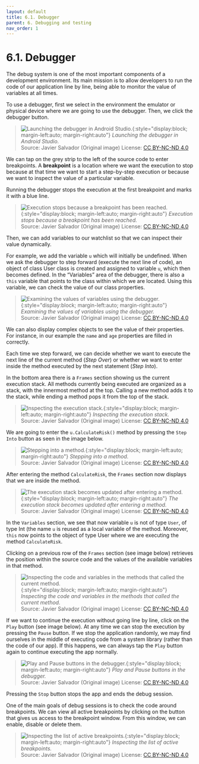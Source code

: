 ```yaml
---
layout: default
title: 6.1. Debugger
parent: 6. Debugging and testing
nav_order: 1
---
```


# 6.1. Debugger 

The debug system is one of the most important components of a development environment. Its main mission is to allow developers to run the code of our application line by line, being able to monitor the value of variables at all times.

To use a debugger, first we select in the environment the emulator or physical device where we are going to use the debugger. Then, we click the debugger button.

> ![Launching the debugger in Android Studio.](/images/06/debugger.jpg){:style="display:block; margin-left:auto; margin-right:auto"}
> *Launching the debugger in Android Studio.*  
> Source: Javier Salvador (Original image) License: [CC BY-NC-ND 4.0](https://creativecommons.org/licenses/by-nc-nd/4.0/)

We can tap on the grey strip to the left of the source code to enter breakpoints. A **breakpoint** is a location where we want the execution to stop because at that time we want to start a step-by-step execution or because we want to inspect the value of a particular variable. 

Running the debugger stops the execution at the first breakpoint and marks it with a blue line.

> ![Execution stops because a breakpoint has been reached.](/images/06/breakpoint.jpg){:style="display:block; margin-left:auto; margin-right:auto"}
> *Execution stops because a breakpoint has been reached.*  
> Source: Javier Salvador (Original image) License: [CC BY-NC-ND 4.0](https://creativecommons.org/licenses/by-nc-nd/4.0/)

Then, we can add variables to our watchlist so that we can inspect their value dynamically. 

For example, we add the variable `u` which will initially be undefined. When we ask the debugger to step forward (execute the next line of code), an object of class User class is created and assigned to variable `u`, which then becomes defined. In the “Variables” area of the debugger, there is also a `this` variable that points to the class within which we are located. Using this variable, we can check the value of our class properties.

> ![Examining the values of variables using the debugger.](/images/06/debugger-variables.jpg){:style="display:block; margin-left:auto; margin-right:auto"}
> *Examining the values of variables using the debugger.*  
> Source: Javier Salvador (Original image) License: [CC BY-NC-ND 4.0](https://creativecommons.org/licenses/by-nc-nd/4.0/)

We can also display complex objects to see the value of their properties. For instance, in our example the `name` and `age` properties are filled in correctly.

Each time we step forward, we can decide whether we want to execute the next line of the current method (*Step Over*) or whether we want to enter inside the method executed by the next statement (*Step Into*).

In the bottom area there is a `Frames` section showing us the current execution stack.  All methods currently being executed are organized as a stack, with the innermost method at the top. Calling a new method adds it to the stack, while ending a method pops it from the top of the stack.

> ![Inspecting the execution stack.](/images/06/frames.jpg){:style="display:block; margin-left:auto; margin-right:auto"}
> *Inspecting the execution stack.*  
> Source: Javier Salvador (Original image) License: [CC BY-NC-ND 4.0](https://creativecommons.org/licenses/by-nc-nd/4.0/)

We are going to enter the `u.CalculateRisk()` method by pressing the `Step Into` button as seen in the image below. 

> ![Stepping into a method.](/images/06/step-into.jpg){:style="display:block; margin-left:auto; margin-right:auto"}
> *Stepping into a method.*  
> Source: Javier Salvador (Original image) License: [CC BY-NC-ND 4.0](https://creativecommons.org/licenses/by-nc-nd/4.0/)

After entering the method `CalculateRisk`, the `Frames` section now displays that we are inside the method.

> ![The execution stack becomes updated after entering a method. ](/images/06/updated-frames.jpg){:style="display:block; margin-left:auto; margin-right:auto"}
> *The execution stack becomes updated after entering a method.*  
> Source: Javier Salvador (Original image) License: [CC BY-NC-ND 4.0](https://creativecommons.org/licenses/by-nc-nd/4.0/)

In the `Variables` section, we see that now variable `u` is not of type `User`, of type Int (the name `u` is reused as a local variable of the method. Moreover, `this` now points to the object of type User where we are executing the method `CalculateRisk`.

Clicking on a previous row of the `Frames` section (see image below) retrieves the position within the source code and the values of the available variables in that method. 

> ![Inspecting the code and variables in the methods that called the current method.](/images/06/back-frame.jpg){:style="display:block; margin-left:auto; margin-right:auto"}
> *Inspecting the code and variables in the methods that called the current method.*  
> Source: Javier Salvador (Original image) License: [CC BY-NC-ND 4.0](https://creativecommons.org/licenses/by-nc-nd/4.0/)

If we want to continue the execution without going line by line, click on the `Play` button (see image below). At any time we can stop the execution by pressing the `Pause` button. If we stop the application randomly, we may find ourselves in the middle of executing code from a system library (rather than the code of our app). If this happens, we can always tap the `Play` button again to continue executing the app normally. 

> ![Play and Pause buttons in the debugger.](/images/06/pause-play.jpg){:style="display:block; margin-left:auto; margin-right:auto"}
> *Play and Pause buttons in the debugger.*  
> Source: Javier Salvador (Original image) License: [CC BY-NC-ND 4.0](https://creativecommons.org/licenses/by-nc-nd/4.0/)

Pressing the `Stop` button stops the app and ends the debug session.

One of the main goals of debug sessions is to check the code around breakpoints. We can view all active breakpoints by clicking on the button that gives us access to the breakpoint window. From this window, we can enable, disable or delete them.


> ![Inspecting the list of active breakpoints.](/images/06/active-breakpoints.jpg){:style="display:block; margin-left:auto; margin-right:auto"}
> *Inspecting the list of active breakpoints.*  
> Source: Javier Salvador (Original image) License: [CC BY-NC-ND 4.0](https://creativecommons.org/licenses/by-nc-nd/4.0/)

